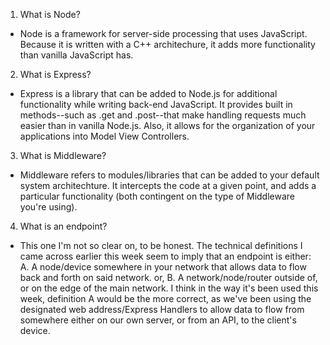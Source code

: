 1. What is Node?
- Node is a framework for server-side processing that uses JavaScript. Because it is written with a C++ architechure, it adds more functionality than vanilla JavaScript has.

2. What is Express?
- Express is a library that can be added to Node.js for additional functionality while writing back-end JavaScript. It provides built in methods--such as .get and .post--that make handling requests much easier than in vanilla Node.js. Also, it allows for the organization of your applications into Model View Controllers.

3. What is Middleware?
- Middleware refers to modules/libraries that can be added to your default system architechture. It intercepts the code at a given point, and adds a particular functionality (both contingent on the type of Middleware you're using).

4. What is an endpoint?
- This one I'm not so clear on, to be honest. The technical definitions I came across earlier this week seem to imply that an endpoint is either:
A. A node/device somewhere in your network that allows data to flow back and forth on said network.
or,
B. A network/node/router outside of, or on the edge of the main network.
I think in the way it's been used this week, definition A would be the more correct, as we've been using the designated web address/Express Handlers to allow data to flow from somewhere either on our own server, or from an API, to the client's device.